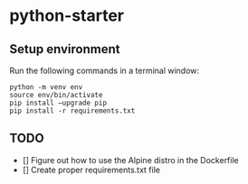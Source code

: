 # python-starter

## Setup environment

Run the following commands in a terminal window:
```
python -m venv env
source env/bin/activate
pip install —upgrade pip
pip install -r requirements.txt
```

## TODO

- [] Figure out how to use the Alpine distro in the Dockerfile
- [] Create proper requirements.txt file
